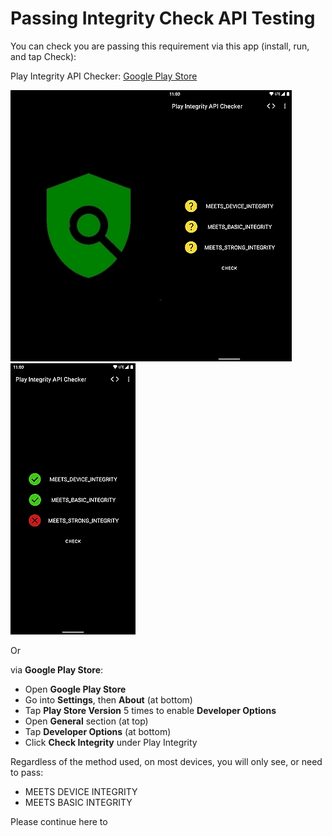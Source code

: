 # Passing Integrity Check API Testing</h2></li>

You can check you are passing this requirement via this app (install, run, and tap Check): 

Play Integrity API Checker: [Google Play Store](https://play.google.com/store/apps/details?id=gr.nikolasspyr.integritycheck)

![play integrity check app logo](image/integritylogo.jpg?raw=true)![play integrity check app screenshot1](image/integrity1.jpg?raw=true)![play integrity check app screenshot2](image/integrity2.jpg?raw=true)

Or 

via **Google Play Store**:

- Open **Google Play Store**
- Go into **Settings**, then **About** (at bottom)
- Tap **Play Store Version** 5 times to enable **Developer Options**
- Open **General** section (at top)
- Tap **Developer Options** (at bottom)
- Click **Check Integrity** under Play Integrity

Regardless of the method used, on most devices, you will only see, or need to pass:

- MEETS DEVICE INTEGRITY
- MEETS BASIC INTEGRITY

Please continue here to 
